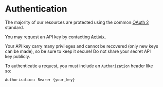 # Authentication

The majority of our resources are protected using the common [OAuth 2](https://oauth.net/2/) standard.

You may request an API key by contacting [Activix](https://activix.ca/en/contact-us).

Your API key carry many privileges and cannot be recovered \(only new keys can be made\), so be sure to keep it secure! Do not share your secret API key publicly.

To authenticatie a request, you must include an `Authorization` header like so:

```http
Authorization: Bearer {your_key}
```



